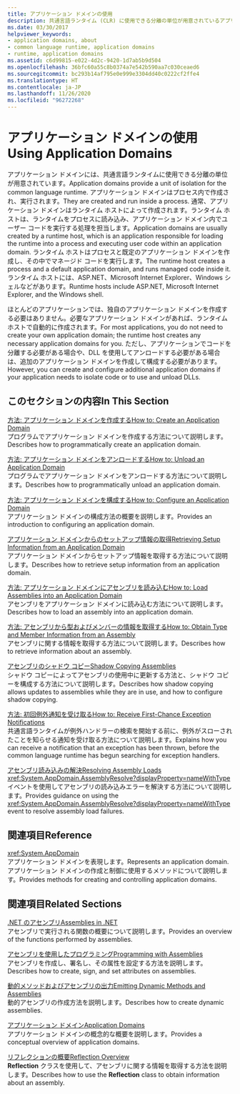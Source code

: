```yaml
---
title: アプリケーション ドメインの使用
description: 共通言語ランタイム (CLR) に使用できる分離の単位が用意されているアプリケーション ドメインを使用します。 アプリケーション ドメインは、プロセス内で作成され、実行されます。
ms.date: 03/30/2017
helpviewer_keywords:
- application domains, about
- common language runtime, application domains
- runtime, application domains
ms.assetid: c6d99815-e022-4d2c-9420-1d7ab5b9d504
ms.openlocfilehash: 36bfc60a55c8b0374a7e542b590aa7c030ceaed6
ms.sourcegitcommit: bc293b14af795e0e999e3304dd40c0222cf2ffe4
ms.translationtype: HT
ms.contentlocale: ja-JP
ms.lasthandoff: 11/26/2020
ms.locfileid: "96272268"
---
```

# <a name="using-application-domains"></a><span data-ttu-id="f7002-104">アプリケーション ドメインの使用</span><span class="sxs-lookup"><span data-stu-id="f7002-104">Using Application Domains</span></span>

<span data-ttu-id="f7002-105">アプリケーション ドメインには、共通言語ランタイムに使用できる分離の単位が用意されています。</span><span class="sxs-lookup"><span data-stu-id="f7002-105">Application domains provide a unit of isolation for the common language runtime.</span></span> <span data-ttu-id="f7002-106">アプリケーション ドメインはプロセス内で作成され、実行されます。</span><span class="sxs-lookup"><span data-stu-id="f7002-106">They are created and run inside a process.</span></span> <span data-ttu-id="f7002-107">通常、アプリケーション ドメインはランタイム ホストによって作成されます。ランタイム ホストは、ランタイムをプロセスに読み込み、アプリケーション ドメイン内でユーザー コードを実行する処理を担当します。</span><span class="sxs-lookup"><span data-stu-id="f7002-107">Application domains are usually created by a runtime host, which is an application responsible for loading the runtime into a process and executing user code within an application domain.</span></span> <span data-ttu-id="f7002-108">ランタイム ホストはプロセスと既定のアプリケーション ドメインを作成し、その中でマネージド コードを実行します。</span><span class="sxs-lookup"><span data-stu-id="f7002-108">The runtime host creates a process and a default application domain, and runs managed code inside it.</span></span> <span data-ttu-id="f7002-109">ランタイム ホストには、ASP.NET、Microsoft Internet Explorer、Windows シェルなどがあります。</span><span class="sxs-lookup"><span data-stu-id="f7002-109">Runtime hosts include ASP.NET, Microsoft Internet Explorer, and the Windows shell.</span></span>  
  
<span data-ttu-id="f7002-110">ほとんどのアプリケーションでは、独自のアプリケーション ドメインを作成する必要はありません。必要なアプリケーション ドメインがあれば、ランタイム ホストで自動的に作成されます。</span><span class="sxs-lookup"><span data-stu-id="f7002-110">For most applications, you do not need to create your own application domain; the runtime host creates any necessary application domains for you.</span></span> <span data-ttu-id="f7002-111">ただし、アプリケーションでコードを分離する必要がある場合や、DLL を使用してアンロードする必要がある場合は、追加のアプリケーション ドメインを作成して構成する必要があります。</span><span class="sxs-lookup"><span data-stu-id="f7002-111">However, you can create and configure additional application domains if your application needs to isolate code or to use and unload DLLs.</span></span>  
  
## <a name="in-this-section"></a><span data-ttu-id="f7002-112">このセクションの内容</span><span class="sxs-lookup"><span data-stu-id="f7002-112">In This Section</span></span>  

[<span data-ttu-id="f7002-113">方法: アプリケーション ドメインを作成する</span><span class="sxs-lookup"><span data-stu-id="f7002-113">How to: Create an Application Domain</span></span>](how-to-create-an-application-domain.md)  
<span data-ttu-id="f7002-114">プログラムでアプリケーション ドメインを作成する方法について説明します。</span><span class="sxs-lookup"><span data-stu-id="f7002-114">Describes how to programmatically create an application domain.</span></span>  
  
[<span data-ttu-id="f7002-115">方法: アプリケーション ドメインをアンロードする</span><span class="sxs-lookup"><span data-stu-id="f7002-115">How to: Unload an Application Domain</span></span>](how-to-unload-an-application-domain.md)  
<span data-ttu-id="f7002-116">プログラムでアプリケーション ドメインをアンロードする方法について説明します。</span><span class="sxs-lookup"><span data-stu-id="f7002-116">Describes how to programmatically unload an application domain.</span></span>  
  
[<span data-ttu-id="f7002-117">方法: アプリケーション ドメインを構成する</span><span class="sxs-lookup"><span data-stu-id="f7002-117">How to: Configure an Application Domain</span></span>](how-to-configure-an-application-domain.md)  
<span data-ttu-id="f7002-118">アプリケーション ドメインの構成方法の概要を説明します。</span><span class="sxs-lookup"><span data-stu-id="f7002-118">Provides an introduction to configuring an application domain.</span></span>  
  
[<span data-ttu-id="f7002-119">アプリケーション ドメインからのセットアップ情報の取得</span><span class="sxs-lookup"><span data-stu-id="f7002-119">Retrieving Setup Information from an Application Domain</span></span>](retrieve-setup-information.md)  
<span data-ttu-id="f7002-120">アプリケーション ドメインからセットアップ情報を取得する方法について説明します。</span><span class="sxs-lookup"><span data-stu-id="f7002-120">Describes how to retrieve setup information from an application domain.</span></span>  
  
[<span data-ttu-id="f7002-121">方法: アプリケーション ドメインにアセンブリを読み込む</span><span class="sxs-lookup"><span data-stu-id="f7002-121">How to: Load Assemblies into an Application Domain</span></span>](how-to-load-assemblies-into-an-application-domain.md)  
<span data-ttu-id="f7002-122">アセンブリをアプリケーション ドメインに読み込む方法について説明します。</span><span class="sxs-lookup"><span data-stu-id="f7002-122">Describes how to load an assembly into an application domain.</span></span>  
  
[<span data-ttu-id="f7002-123">方法: アセンブリから型およびメンバーの情報を取得する</span><span class="sxs-lookup"><span data-stu-id="f7002-123">How to: Obtain Type and Member Information from an Assembly</span></span>](../reflection-and-codedom/get-type-member-information.md)  
<span data-ttu-id="f7002-124">アセンブリに関する情報を取得する方法について説明します。</span><span class="sxs-lookup"><span data-stu-id="f7002-124">Describes how to retrieve information about an assembly.</span></span>  
  
[<span data-ttu-id="f7002-125">アセンブリのシャドウ コピー</span><span class="sxs-lookup"><span data-stu-id="f7002-125">Shadow Copying Assemblies</span></span>](shadow-copy-assemblies.md)  
<span data-ttu-id="f7002-126">シャドウ コピーによってアセンブリの使用中に更新する方法と、シャドウ コピーを構成する方法について説明します。</span><span class="sxs-lookup"><span data-stu-id="f7002-126">Describes how shadow copying allows updates to assemblies while they are in use, and how to configure shadow copying.</span></span>  
  
[<span data-ttu-id="f7002-127">方法: 初回例外通知を受け取る</span><span class="sxs-lookup"><span data-stu-id="f7002-127">How to: Receive First-Chance Exception Notifications</span></span>](how-to-receive-first-chance-exception-notifications.md)  
<span data-ttu-id="f7002-128">共通言語ランタイムが例外ハンドラーの検索を開始する前に、例外がスローされたことを知らせる通知を受け取る方法について説明します。</span><span class="sxs-lookup"><span data-stu-id="f7002-128">Explains how you can receive a notification that an exception has been thrown, before the common language runtime has begun searching for exception handlers.</span></span>  
  
[<span data-ttu-id="f7002-129">アセンブリ読み込みの解決</span><span class="sxs-lookup"><span data-stu-id="f7002-129">Resolving Assembly Loads</span></span>](../../standard/assembly/resolve-loads.md)  
<span data-ttu-id="f7002-130"><xref:System.AppDomain.AssemblyResolve?displayProperty=nameWithType> イベントを使用してアセンブリの読み込みエラーを解決する方法について説明します。</span><span class="sxs-lookup"><span data-stu-id="f7002-130">Provides guidance on using the <xref:System.AppDomain.AssemblyResolve?displayProperty=nameWithType> event to resolve assembly load failures.</span></span>  
  
## <a name="reference"></a><span data-ttu-id="f7002-131">関連項目</span><span class="sxs-lookup"><span data-stu-id="f7002-131">Reference</span></span>  

<xref:System.AppDomain>  
<span data-ttu-id="f7002-132">アプリケーション ドメインを表現します。</span><span class="sxs-lookup"><span data-stu-id="f7002-132">Represents an application domain.</span></span> <span data-ttu-id="f7002-133">アプリケーション ドメインの作成と制御に使用するメソッドについて説明します。</span><span class="sxs-lookup"><span data-stu-id="f7002-133">Provides methods for creating and controlling application domains.</span></span>  
  
## <a name="related-sections"></a><span data-ttu-id="f7002-134">関連項目</span><span class="sxs-lookup"><span data-stu-id="f7002-134">Related Sections</span></span>  

[<span data-ttu-id="f7002-135">.NET のアセンブリ</span><span class="sxs-lookup"><span data-stu-id="f7002-135">Assemblies in .NET</span></span>](../../standard/assembly/index.md)  
<span data-ttu-id="f7002-136">アセンブリで実行される関数の概要について説明します。</span><span class="sxs-lookup"><span data-stu-id="f7002-136">Provides an overview of the functions performed by assemblies.</span></span>  
  
[<span data-ttu-id="f7002-137">アセンブリを使用したプログラミング</span><span class="sxs-lookup"><span data-stu-id="f7002-137">Programming with Assemblies</span></span>](../../standard/assembly/index.md)  
<span data-ttu-id="f7002-138">アセンブリを作成し、署名し、その属性を設定する方法を説明します。</span><span class="sxs-lookup"><span data-stu-id="f7002-138">Describes how to create, sign, and set attributes on assemblies.</span></span>  
  
[<span data-ttu-id="f7002-139">動的メソッドおよびアセンブリの出力</span><span class="sxs-lookup"><span data-stu-id="f7002-139">Emitting Dynamic Methods and Assemblies</span></span>](../reflection-and-codedom/emitting-dynamic-methods-and-assemblies.md)  
<span data-ttu-id="f7002-140">動的アセンブリの作成方法を説明します。</span><span class="sxs-lookup"><span data-stu-id="f7002-140">Describes how to create dynamic assemblies.</span></span>  
  
[<span data-ttu-id="f7002-141">アプリケーション ドメイン</span><span class="sxs-lookup"><span data-stu-id="f7002-141">Application Domains</span></span>](application-domains.md)  
<span data-ttu-id="f7002-142">アプリケーション ドメインの概念的な概要を説明します。</span><span class="sxs-lookup"><span data-stu-id="f7002-142">Provides a conceptual overview of application domains.</span></span>  
  
[<span data-ttu-id="f7002-143">リフレクションの概要</span><span class="sxs-lookup"><span data-stu-id="f7002-143">Reflection Overview</span></span>](../reflection-and-codedom/reflection.md)  
<span data-ttu-id="f7002-144">**Reflection** クラスを使用して、アセンブリに関する情報を取得する方法を説明します。</span><span class="sxs-lookup"><span data-stu-id="f7002-144">Describes how to use the **Reflection** class to obtain information about an assembly.</span></span>
